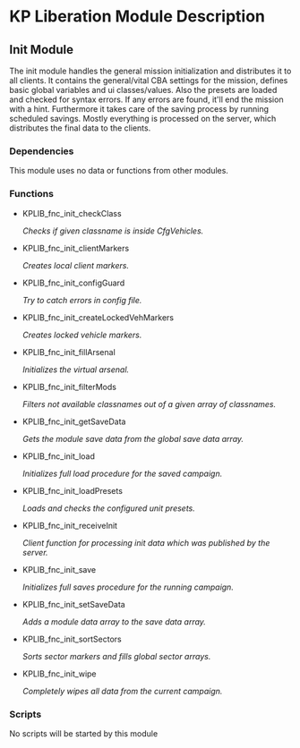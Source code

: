 # KP Liberation Module Description

## Init Module
The init module handles the general mission initialization and distributes it to all clients.
It contains the general/vital CBA settings for the mission, defines basic global variables and ui classes/values.
Also the presets are loaded and checked for syntax errors. If any errors are found, it'll end the mission with a hint.
Furthermore it takes care of the saving process by running scheduled savings.
Mostly everything is processed on the server, which distributes the final data to the clients.

### Dependencies
This module uses no data or functions from other modules.

### Functions
* KPLIB_fnc_init_checkClass

  *Checks if given classname is inside CfgVehicles.*

* KPLIB_fnc_init_clientMarkers

  *Creates local client markers.*

* KPLIB_fnc_init_configGuard

  *Try to catch errors in config file.*

* KPLIB_fnc_init_createLockedVehMarkers

  *Creates locked vehicle markers.*

* KPLIB_fnc_init_fillArsenal

  *Initializes the virtual arsenal.*

* KPLIB_fnc_init_filterMods

  *Filters not available classnames out of a given array of classnames.*

* KPLIB_fnc_init_getSaveData

  *Gets the module save data from the global save data array.*

* KPLIB_fnc_init_load

  *Initializes full load procedure for the saved campaign.*

* KPLIB_fnc_init_loadPresets

  *Loads and checks the configured unit presets.*

* KPLIB_fnc_init_receiveInit

  *Client function for processing init data which was published by the server.*

* KPLIB_fnc_init_save

  *Initializes full saves procedure for the running campaign.*

* KPLIB_fnc_init_setSaveData

  *Adds a module data array to the save data array.*

* KPLIB_fnc_init_sortSectors

  *Sorts sector markers and fills global sector arrays.*

* KPLIB_fnc_init_wipe

  *Completely wipes all data from the current campaign.*

### Scripts
No scripts will be started by this module
